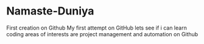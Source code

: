 # Namaste-Duniya
First creation on Github
My first attempt on GitHub 
lets see if i can learn coding 
areas of interests are project management and automation 
on Github
